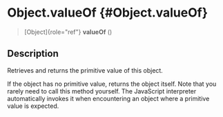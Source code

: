 Object.valueOf {#Object.valueOf}
==============

> [Object]{role="ref"} **valueOf** ()

Description
-----------

Retrieves and returns the primitive value of this object.

If the object has no primitive value, returns the object itself. Note
that you rarely need to call this method yourself. The JavaScript
interpreter automatically invokes it when encountering an object where a
primitive value is expected.
